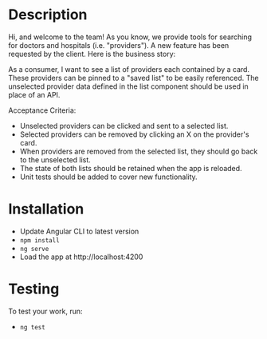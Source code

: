 # Description

Hi, and welcome to the team! As you know, we provide tools for searching for doctors and hospitals (i.e. "providers"). A new feature has been requested by the client. Here is the business story:

As a consumer, I want to see a list of providers each contained by a card. These providers can be pinned to a "saved list" to be easily referenced. The unselected provider data defined in the list component should be used in place of an API.

Acceptance Criteria:

- Unselected providers can be clicked and sent to a selected list.
- Selected providers can be removed by clicking an X on the provider's card.
- When providers are removed from the selected list, they should go back to the unselected list.
- The state of both lists should be retained when the app is reloaded.
- Unit tests should be added to cover new functionality.

# Installation

- Update Angular CLI to latest version
- `npm install`
- `ng serve`
- Load the app at http://localhost:4200 

# Testing

To test your work, run:

- `ng test`

